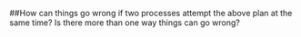 ##How can things go wrong if two processes attempt the above plan at the same time? Is there more than one way things can go wrong?




## 